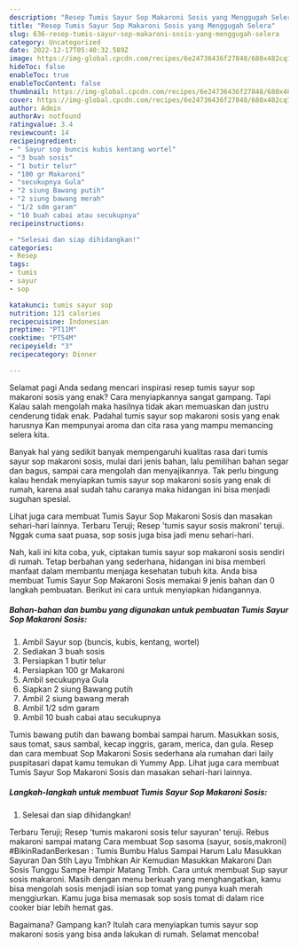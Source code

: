 ```yaml
---
description: "Resep Tumis Sayur Sop Makaroni Sosis yang Menggugah Selera"
title: "Resep Tumis Sayur Sop Makaroni Sosis yang Menggugah Selera"
slug: 636-resep-tumis-sayur-sop-makaroni-sosis-yang-menggugah-selera
category: Uncategorized
date: 2022-12-17T05:40:32.589Z
image: https://img-global.cpcdn.com/recipes/6e24736436f27848/680x482cq70/tumis-sayur-sop-makaroni-sosis-foto-resep-utama.jpg
hideToc: false
enableToc: true
enableTocContent: false
thumbnail: https://img-global.cpcdn.com/recipes/6e24736436f27848/680x482cq70/tumis-sayur-sop-makaroni-sosis-foto-resep-utama.jpg
cover: https://img-global.cpcdn.com/recipes/6e24736436f27848/680x482cq70/tumis-sayur-sop-makaroni-sosis-foto-resep-utama.jpg
author: Admin
authorAv: notfound
ratingvalue: 3.4
reviewcount: 14
recipeingredient:
- " Sayur sop buncis kubis kentang wortel"
- "3 buah sosis"
- "1 butir telur"
- "100 gr Makaroni"
- "secukupnya Gula"
- "2 siung Bawang putih"
- "2 siung bawang merah"
- "1/2 sdm garam"
- "10 buah cabai atau secukupnya"
recipeinstructions:

- "Selesai dan siap dihidangkan!"
categories:
- Resep
tags:
- tumis
- sayur
- sop

katakunci: tumis sayur sop 
nutrition: 121 calories
recipecuisine: Indonesian
preptime: "PT11M"
cooktime: "PT54M"
recipeyield: "3"
recipecategory: Dinner

---
```



Selamat pagi Anda sedang mencari inspirasi resep tumis sayur sop makaroni sosis yang enak? Cara menyiapkannya sangat gampang. Tapi Kalau salah mengolah maka hasilnya tidak akan memuaskan dan justru cenderung tidak enak. Padahal tumis sayur sop makaroni sosis yang enak harusnya Kan mempunyai aroma dan cita rasa yang mampu memancing selera kita.


Banyak hal yang sedikit banyak mempengaruhi kualitas rasa dari tumis sayur sop makaroni sosis, mulai dari jenis bahan, lalu pemilihan bahan segar dan bagus, sampai cara mengolah dan menyajikannya. Tak perlu bingung kalau hendak menyiapkan tumis sayur sop makaroni sosis yang enak di rumah, karena asal sudah tahu caranya maka hidangan ini bisa menjadi suguhan spesial.

Lihat juga cara membuat Tumis Sayur Sop Makaroni Sosis dan masakan sehari-hari lainnya. Terbaru Teruji; Resep &#39;tumis sayur sosis makroni&#39; teruji. Nggak cuma saat puasa, sop sosis juga bisa jadi menu sehari-hari.


Nah, kali ini kita coba, yuk, ciptakan tumis sayur sop makaroni sosis sendiri di rumah. Tetap berbahan yang sederhana, hidangan ini bisa memberi manfaat dalam membantu menjaga kesehatan tubuh kita. Anda bisa membuat Tumis Sayur Sop Makaroni Sosis memakai 9 jenis bahan dan 0 langkah pembuatan. Berikut ini cara untuk menyiapkan hidangannya.

<!--inarticleads1-->

##### Bahan-bahan dan bumbu yang digunakan untuk pembuatan Tumis Sayur Sop Makaroni Sosis:

1. Ambil  Sayur sop (buncis, kubis, kentang, wortel)
1. Sediakan 3 buah sosis
1. Persiapkan 1 butir telur
1. Persiapkan 100 gr Makaroni
1. Ambil secukupnya Gula
1. Siapkan 2 siung Bawang putih
1. Ambil 2 siung bawang merah
1. Ambil 1/2 sdm garam
1. Ambil 10 buah cabai atau secukupnya


Tumis bawang putih dan bawang bombai sampai harum. Masukkan sosis, saus tomat, saus sambal, kecap inggris, garam, merica, dan gula. Resep dan cara membuat Sop Makaroni Sosis sederhana ala rumahan dari laily puspitasari dapat kamu temukan di Yummy App. Lihat juga cara membuat Tumis Sayur Sop Makaroni Sosis dan masakan sehari-hari lainnya. 

<!--inarticleads2-->

##### Langkah-langkah untuk membuat Tumis Sayur Sop Makaroni Sosis:


1. Selesai dan siap dihidangkan!

Terbaru Teruji; Resep &#39;tumis makaroni sosis telur sayuran&#39; teruji. Rebus makaroni sampai matang Cara membuat Sop sasoma (sayur, sosis,makroni) #BikinRadanBerkesan : Tumis Bumbu Halus Sampai Harum Lalu Masukkan Sayuran Dan Stlh Layu Tmbhkan Air Kemudian Masukkan Makaroni Dan Sosis Tunggu Sampe Hampir Matang Tmbh. Cara untuk membuat Sup sayur sosis makaroni. Masih dengan menu berkuah yang menghangatkan, kamu bisa mengolah sosis menjadi isian sop tomat yang punya kuah merah menggiurkan. Kamu juga bisa memasak sop sosis tomat di dalam rice cooker biar lebih hemat gas. 

Bagaimana? Gampang kan? Itulah cara menyiapkan tumis sayur sop makaroni sosis yang bisa anda lakukan di rumah. Selamat mencoba!
